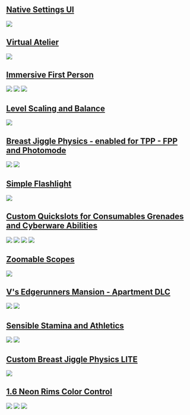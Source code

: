 

## [Native Settings UI](https://www.nexusmods.com/cyberpunk2077/mods/3518)

![](https://cdn.jsdelivr.net/gh/justarandomguyintheinternet/keanuWheeze/nativeSettingsImages/main.gif)

## [Virtual Atelier](https://www.nexusmods.com/cyberpunk2077/mods/2987)

![](https://s2.gifyu.com/images/ezgif.com-video-to-gifde3b2c1ceec906ca.gif)

## [Immersive First Person](https://www.nexusmods.com/cyberpunk2077/mods/2675)

![](https://s3.bona.cafe/pub/nexus/ifp1_low.gif) ![](https://s3.bona.cafe/pub/nexus/ifp2_low.gif)
![](https://s3.bona.cafe/pub/nexus/ifp5.gif)

## [Level Scaling and Balance](https://www.nexusmods.com/cyberpunk2077/mods/1712)

![](https://media.giphy.com/media/Ul1pfEvawMsRE0dUgW/giphy.gif)

## [Breast Jiggle Physics - enabled for TPP - FPP and Photomode](https://www.nexusmods.com/cyberpunk2077/mods/3339)

![](https://staticdelivery.nexusmods.com/mods/3333/images/3339/3339-1634738529-576013403.gif)
![](https://staticdelivery.nexusmods.com/mods/3333/images/3339/3339-1634738547-2077129242.gif) 

## [Simple Flashlight](https://www.nexusmods.com/cyberpunk2077/mods/2913)
![](https://media.giphy.com/media/ZXAbQ3lNP6M1Mswa7C/giphy.gif)

## [Custom Quickslots for Consumables Grenades and Cyberware Abilities](https://www.nexusmods.com/cyberpunk2077/mods/3096)

![](https://media2.giphy.com/media/oQqgA6TB0DC0GBewg2/giphy.gif) 
![](https://media2.giphy.com/media/v4jBGzyx1ziXEuWvhB/giphy.gif)
![](https://media.giphy.com/media/ugucjIVdxiVLi5yxzG/giphy-downsized-large.gif)
![](https://media2.giphy.com/media/wL4pFJF1Nvbh3ZXlwA/giphy.gif)

## [Zoomable Scopes](https://www.nexusmods.com/cyberpunk2077/mods/3543)
![](https://s11.gifyu.com/images/Scopes.gif)

## [V's Edgerunners Mansion - Apartment DLC](https://www.nexusmods.com/cyberpunk2077/mods/5437)

![](https://media.giphy.com/media/6y2Ohl8S1y7uX9Lt8A/giphy.gif)
![](https://media.giphy.com/media/myvcWIyxez2F1usb4F/giphy.gif)

## [Sensible Stamina and Athletics](https://www.nexusmods.com/cyberpunk2077/mods/2861)

![](https://media.giphy.com/media/8DKTyda7UWSR058Z35/giphy.gif)
![](https://media.giphy.com/media/kNTExfdNhdkzYRCoWx/giphy.gif)

## [Custom Breast Jiggle Physics LITE](https://www.nexusmods.com/cyberpunk2077/mods/3665)

![](https://staticdelivery.nexusmods.com/mods/3333/images/3665/3665-1641052405-817801033.gif)

## [1.6 Neon Rims Color Control](https://www.nexusmods.com/cyberpunk2077/mods/4204)

![](https://staticdelivery.nexusmods.com/mods/3333/images/3862/3862-1645146076-2124192677.gif)
![](https://staticdelivery.nexusmods.com/mods/3333/images/4204/4204-1648305123-729216675.gif)
![](https://staticdelivery.nexusmods.com/mods/3333/images/4204/4204-1648216712-1418395040.gif)
